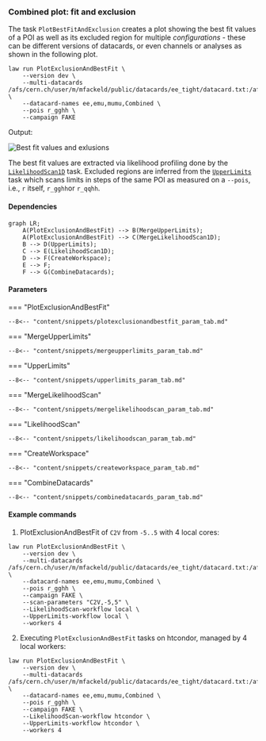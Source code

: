 ### Combined plot: fit and exclusion

The task `PlotBestFitAndExclusion` creates a plot showing the best fit values of a POI as well as its excluded region for multiple *configurations* - these can be different versions of datacards, or even channels or analyses as shown in the following plot.


```shell
law run PlotExclusionAndBestFit \
    --version dev \
    --multi-datacards /afs/cern.ch/user/m/mfackeld/public/datacards/ee_tight/datacard.txt:/afs/cern.ch/user/m/mfackeld/public/datacards/emu_tight/datacard.txt:/afs/cern.ch/user/m/mfackeld/public/datacards/mumu_tight/datacard.txt:/afs/cern.ch/user/m/mfackeld/public/datacards/*/datacard.txt \
    --datacard-names ee,emu,mumu,Combined \
    --pois r_gghh \
    --campaign FAKE
```

Output:

![Best fit values and exlusions](../images/bestfitexclusion__r_gghh__kl_n51_-25.0_25.0.png)

The best fit values are extracted via likelihood profiling done by the [`LikelihoodScan1D`](likelihood1d.md) task. Excluded regions are inferred from the [`UpperLimits`](limits.md) task which scans limits in steps of the same POI as measured on a `--pois`, i.e., `r` itself, `r_gghh`or `r_qqhh`.


#### Dependencies

```mermaid
graph LR;
    A(PlotExclusionAndBestFit) --> B(MergeUpperLimits);
    A(PlotExclusionAndBestFit) --> C(MergeLikelihoodScan1D);
    B --> D(UpperLimits);
    C --> E(LikelihoodScan1D);
    D --> F(CreateWorkspace);
    E --> F;
    F --> G(CombineDatacards);
```


#### Parameters

=== "PlotExclusionAndBestFit"

    --8<-- "content/snippets/plotexclusionandbestfit_param_tab.md"

=== "MergeUpperLimits"

    --8<-- "content/snippets/mergeupperlimits_param_tab.md"

=== "UpperLimits"

    --8<-- "content/snippets/upperlimits_param_tab.md"

=== "MergeLikelihoodScan"

    --8<-- "content/snippets/mergelikelihoodscan_param_tab.md"

=== "LikelihoodScan"

    --8<-- "content/snippets/likelihoodscan_param_tab.md"

=== "CreateWorkspace"

    --8<-- "content/snippets/createworkspace_param_tab.md"

=== "CombineDatacards"

    --8<-- "content/snippets/combinedatacards_param_tab.md"


#### Example commands

1. PlotExclusionAndBestFit of `C2V` from `-5..5` with 4 local cores:

```shell hl_lines="7-10"
law run PlotExclusionAndBestFit \
    --version dev \
    --multi-datacards /afs/cern.ch/user/m/mfackeld/public/datacards/ee_tight/datacard.txt:/afs/cern.ch/user/m/mfackeld/public/datacards/emu_tight/datacard.txt:/afs/cern.ch/user/m/mfackeld/public/datacards/mumu_tight/datacard.txt:/afs/cern.ch/user/m/mfackeld/public/datacards/*/datacard.txt \
    --datacard-names ee,emu,mumu,Combined \
    --pois r_gghh \
    --campaign FAKE \
    --scan-parameters "C2V,-5,5" \
    --LikelihoodScan-workflow local \
    --UpperLimits-workflow local \
    --workers 4
```

2. Executing `PlotExclusionAndBestFit` tasks on htcondor, managed by 4 local workers:

```shell hl_lines="7-9"
law run PlotExclusionAndBestFit \
    --version dev \
    --multi-datacards /afs/cern.ch/user/m/mfackeld/public/datacards/ee_tight/datacard.txt:/afs/cern.ch/user/m/mfackeld/public/datacards/emu_tight/datacard.txt:/afs/cern.ch/user/m/mfackeld/public/datacards/mumu_tight/datacard.txt:/afs/cern.ch/user/m/mfackeld/public/datacards/*/datacard.txt \
    --datacard-names ee,emu,mumu,Combined \
    --pois r_gghh \
    --campaign FAKE \
    --LikelihoodScan-workflow htcondor \
    --UpperLimits-workflow htcondor \
    --workers 4
```
